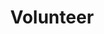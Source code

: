 ---
layout:          projects
title:           Volunteer
show_collection: volunteer
featured:        true
---
